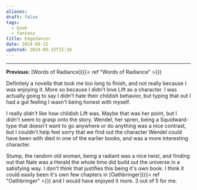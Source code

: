 ```yaml
---
aliases: 
draft: false
tags:
  - book
  - fantasy
title: Edgedancer
date: 2024-09-15
updated: 2024-09-15T15:18
---
```


-------------------------------------------------------------------------------

**Previous:** [Words of Radiance]({{< ref "Words of Radiance" >}})

Definitely a novella that took me too long to finish, and not really because I was enjoying it. More so because I didn't love Lift as a character. I was actually going to say I didn't hate their childish behavior, but typing that out I had a gut feeling I wasn't being honest with myself.

I really *didn't* like how childish Lift was. Maybe that was her point, but I didn't seem to grasp onto the story. Wendel, her spren, being a Squidward-type that doesn't want to go anywhere or do anything was a nice contrast, but I couldn't help feel sorry that we find out the character Wendel could have been with died in one of the earlier books, and was a more interesting character.

Stump, the random old woman, being a radiant was a nice twist, and finding out that Nale was a Herald the whole time did build out the universe in a satisfying way. I don't think that justifies this being it's own book. I think it could easily been it's own few chapters in [Oathbringer]({{< ref "Oathbringer" >}}) and I would have enjoyed it more. 3 out of 5 for me.